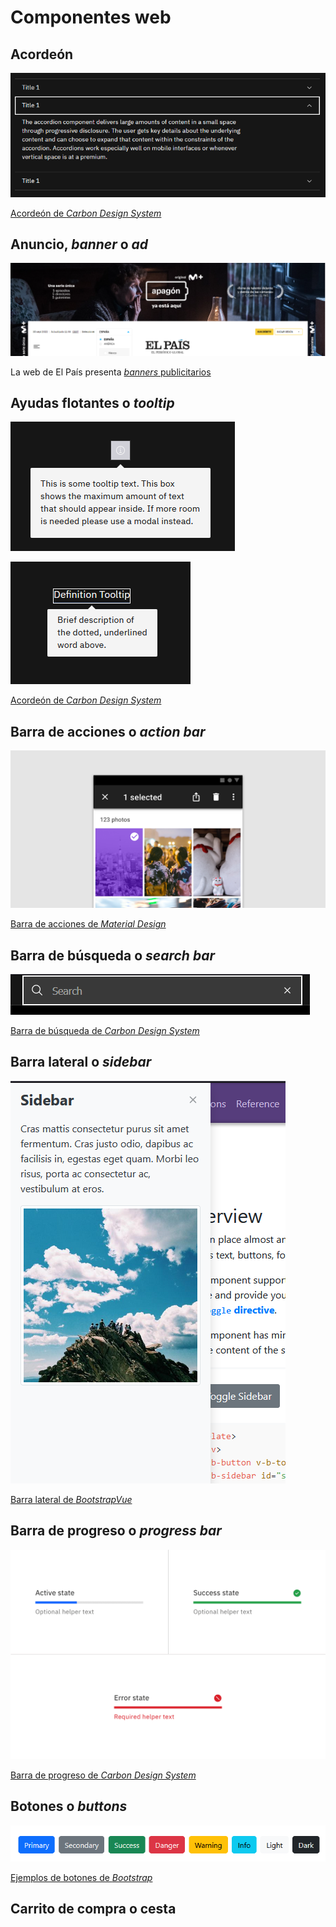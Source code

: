 # Componentes web

## Acordeón

![](/assets//images/accordion.png)

[Acordeón de *Carbon Design System*](https://carbondesignsystem.com/components/accordion/usage/)

## Anuncio, *banner* o *ad*

![](/assets/images/banner.png)

La web de El País presenta [*banners* publicitarios](https://elpais.com/)

## Ayudas flotantes o *tooltip*

![](/assets/images/tooltip.png)

![](/assets/images/definition-tooltip.png)

[Acordeón de *Carbon Design System*](https://carbondesignsystem.com/components/tooltip/usage/)

## Barra de acciones o *action bar*

![](/assets/images/action-bar.png)

[Barra de acciones de *Material Design*](https://material.io/components/app-bars-top)

## Barra de búsqueda o *search bar*

![](/assets/images/search-bar.png)

[Barra de búsqueda de *Carbon Design System*](https://carbondesignsystem.com/components/tooltip/usage/)

## Barra lateral o *sidebar*

![](/assets/images/sidebar.png)

[Barra lateral de *BootstrapVue*](https://bootstrap-vue.org/docs/components/sidebar)

## Barra de progreso o *progress bar*

![](/assets/images/progress-bar.png)

[Barra de progreso de *Carbon Design System*](https://carbondesignsystem.com/components/progress-bar/style)

## Botones o *buttons*

![](/assets/images/buttons.png)

[Ejemplos de botones de *Bootstrap*](https://getbootstrap.com/docs/5.2/components/buttons/#examples)

## Carrito de compra o cesta


